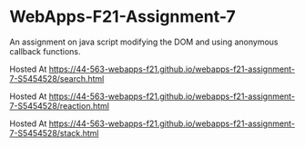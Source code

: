 # WebApps-F21-Assignment-7
An assignment on java script modifying the DOM and using anonymous callback functions.

Hosted At  https://44-563-webapps-f21.github.io/webapps-f21-assignment-7-S5454528/search.html

Hosted At  https://44-563-webapps-f21.github.io/webapps-f21-assignment-7-S5454528/reaction.html

Hosted At  https://44-563-webapps-f21.github.io/webapps-f21-assignment-7-S5454528/stack.html
